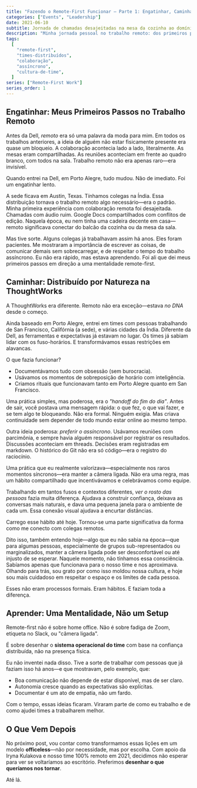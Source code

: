 ```yaml
---
title: "Fazendo o Remote-First Funcionar — Parte 1: Engatinhar, Caminhar, Aprender"
categories: ["Events", "Leadership"]
date: 2021-06-10
subtitle: Jornada de chamadas desajeitadas na mesa da cozinha ao domínio da colaboração distribuída—aprendendo comunicação assíncrona, documentação como empatia e mentalidade remote-first através de experiência real
description: "Minha jornada pessoal no trabalho remoto: dos primeiros passos desajeitados na Dell até abraçar uma mentalidade remote-first na ThoughtWorks."
tags:
  [
    "remote-first",
    "times-distribuídos",
    "colaboração",
    "assíncrono",
    "cultura-de-time",
  ]
series: ["Remote-First Work"]
series_order: 1
---
```


## Engatinhar: Meus Primeiros Passos no Trabalho Remoto

Antes da Dell, _remoto_ era só uma palavra da moda para mim. Em todos os trabalhos anteriores, a ideia de alguém não estar fisicamente presente era quase um bloqueio. A colaboração acontecia lado a lado, literalmente. As mesas eram compartilhadas. As reuniões aconteciam em frente ao quadro branco, com todos na sala. Trabalho remoto não era apenas raro—era invisível.

Quando entrei na Dell, em Porto Alegre, tudo mudou. Não de imediato. Foi um engatinhar lento.

A sede ficava em Austin, Texas. Tínhamos colegas na Índia. Essa distribuição tornava o trabalho remoto algo necessário—era o padrão. Minha primeira experiência com colaboração remota foi desajeitada. Chamadas com áudio ruim. Google Docs compartilhados com conflitos de edição. Naquela época, eu nem tinha uma cadeira decente em casa—remoto significava conectar do balcão da cozinha ou da mesa da sala.

Mas tive sorte. Alguns colegas já trabalhavam assim há anos. Eles foram pacientes. Me mostraram a importância de escrever as coisas, de comunicar demais sem sobrecarregar, e de respeitar o tempo do trabalho assíncrono. Eu não era rápido, mas estava aprendendo. Foi ali que dei meus primeiros passos em direção a uma mentalidade remote-first.

## Caminhar: Distribuído por Natureza na ThoughtWorks

A ThoughtWorks era diferente. Remoto não era exceção—estava _no DNA_ desde o começo.

Ainda baseado em Porto Alegre, entrei em times com pessoas trabalhando de San Francisco, Califórnia (a sede), e várias cidades da Índia. Diferente da Dell, as ferramentas e expectativas já estavam no lugar. Os times já sabiam lidar com os fuso-horários. E transformávamos essas restrições em alavancas.

O que fazia funcionar?

- Documentávamos tudo com obsessão (sem burocracia).
- Usávamos os momentos de sobreposição de horário com inteligência.
- Criamos rituais que funcionavam tanto em Porto Alegre quanto em San Francisco.

Uma prática simples, mas poderosa, era o _"handoff do fim do dia"_. Antes de sair, você postava uma mensagem rápida: o que fez, o que vai fazer, e se tem algo te bloqueando. Não era formal. Ninguém exigia. Mas criava continuidade sem depender de todo mundo estar online ao mesmo tempo.

Outra ideia poderosa: _preferir o assíncrono_. Usávamos reuniões com parcimônia, e sempre havia alguém responsável por registrar os resultados. Discussões aconteciam em threads. Decisões eram registradas em markdown. O histórico do Git não era só código—era o registro do raciocínio.

Uma prática que eu realmente valorizava—especialmente nos raros momentos síncronos—era manter a câmera ligada. Não era uma regra, mas um hábito compartilhado que incentivávamos e celebrávamos como equipe.

Trabalhando em tantos fusos e contextos diferentes, _ver o rosto das pessoas_ fazia muita diferença. Ajudava a construir confiança, deixava as conversas mais naturais, e dava uma pequena janela para o ambiente de cada um. Essa conexão visual ajudava a encurtar distâncias.

Carrego esse hábito até hoje. Tornou-se uma parte significativa da forma como me conecto com colegas remotos.

Dito isso, também entendo hoje—algo que eu não sabia na época—que para algumas pessoas, especialmente de grupos sub-representados ou marginalizados, manter a câmera ligada pode ser desconfortável ou até injusto de se esperar. Naquele momento, não tínhamos essa consciência. Sabíamos apenas que funcionava para o nosso time e nos aproximava. Olhando para trás, sou grato por como isso moldou nossa cultura, e hoje sou mais cuidadoso em respeitar o espaço e os limites de cada pessoa.

Esses não eram processos formais. Eram hábitos. E faziam toda a diferença.

## Aprender: Uma Mentalidade, Não um Setup

Remote-first não é sobre home office. Não é sobre fadiga de Zoom, etiqueta no Slack, ou "câmera ligada".

É sobre desenhar o **sistema operacional do time** com base na confiança distribuída, não na presença física.

Eu não inventei nada disso. Tive a sorte de trabalhar com pessoas que já faziam isso há anos—e que mostravam, pelo exemplo, que:

- Boa comunicação não depende de estar disponível, mas de ser claro.
- Autonomia cresce quando as expectativas são explícitas.
- Documentar é um ato de empatia, não um fardo.

Com o tempo, essas ideias ficaram. Viraram parte de como eu trabalho e de como ajudei times a trabalharem melhor.

## O Que Vem Depois

No próximo post, vou contar como transformamos essas lições em um modelo **officeless**—não por necessidade, mas por escolha. Com apoio da Iryna Kulakova e nosso time 100% remoto em 2021, decidimos não esperar para ver se voltaríamos ao escritório. Preferimos **desenhar o que queríamos nos tornar**.

Até lá.
